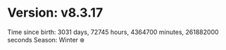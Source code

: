 # Version: v8.3.17
Time since birth: 3031 days, 72745 hours, 4364700 minutes, 261882000 seconds
Season: Winter ❄️
